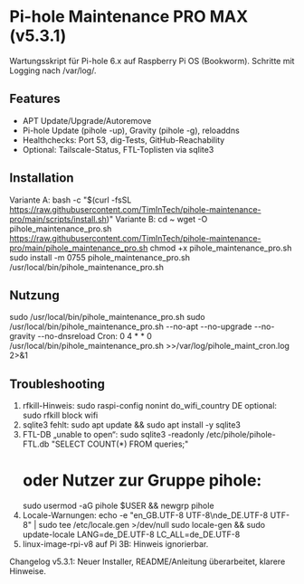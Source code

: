 # Pi-hole Maintenance PRO MAX (v5.3.1)

Wartungsskript für Pi-hole 6.x auf Raspberry Pi OS (Bookworm). Schritte mit Logging nach /var/log/.

## Features
- APT Update/Upgrade/Autoremove
- Pi-hole Update (pihole -up), Gravity (pihole -g), reloaddns
- Healthchecks: Port 53, dig-Tests, GitHub-Reachability
- Optional: Tailscale-Status, FTL-Toplisten via sqlite3

## Installation
Variante A:
  bash -c "$(curl -fsSL https://raw.githubusercontent.com/TimInTech/pihole-maintenance-pro/main/scripts/install.sh)"
Variante B:
  cd ~
  wget -O pihole_maintenance_pro.sh https://raw.githubusercontent.com/TimInTech/pihole-maintenance-pro/main/pihole_maintenance_pro.sh
  chmod +x pihole_maintenance_pro.sh
  sudo install -m 0755 pihole_maintenance_pro.sh /usr/local/bin/pihole_maintenance_pro.sh

## Nutzung
  sudo /usr/local/bin/pihole_maintenance_pro.sh
  sudo /usr/local/bin/pihole_maintenance_pro.sh --no-apt --no-upgrade --no-gravity --no-dnsreload
Cron:
  0 4 * * 0 /usr/local/bin/pihole_maintenance_pro.sh >>/var/log/pihole_maint_cron.log 2>&1

## Troubleshooting
1) rfkill-Hinweis:
   sudo raspi-config nonint do_wifi_country DE
   optional: sudo rfkill block wifi
2) sqlite3 fehlt:
   sudo apt update && sudo apt install -y sqlite3
3) FTL-DB „unable to open“:
   sudo sqlite3 -readonly /etc/pihole/pihole-FTL.db "SELECT COUNT(*) FROM queries;"
   # oder Nutzer zur Gruppe pihole:
   sudo usermod -aG pihole $USER && newgrp pihole
4) Locale-Warnungen:
   echo -e "en_GB.UTF-8 UTF-8\nde_DE.UTF-8 UTF-8" | sudo tee /etc/locale.gen >/dev/null
   sudo locale-gen && sudo update-locale LANG=de_DE.UTF-8 LC_ALL=de_DE.UTF-8
5) linux-image-rpi-v8 auf Pi 3B: Hinweis ignorierbar.

Changelog v5.3.1: Neuer Installer, README/Anleitung überarbeitet, klarere Hinweise.
